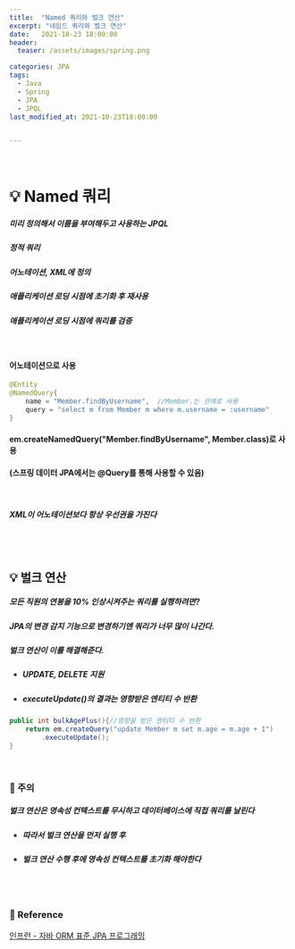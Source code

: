 ```yaml
---
title:  "Named 쿼리와 벌크 연산"
excerpt: "네임드 쿼리와 벌크 연산"
date:   2021-10-23 18:00:00
header:
  teaser: /assets/images/spring.png

categories: JPA
tags:
  - Java
  - Spring
  - JPA
  - JPQL
last_modified_at: 2021-10-23T18:00:00


---
```


<br/>

# 💡 Named 쿼리

##### 미리 정의해서 이름을 부여해두고 사용하는 JPQL

##### 정적 쿼리

##### 어노테이션, XML에 정의

##### 애플리케이션 로딩 시점에 초기화 후 재사용

##### 애플리케이션 로딩 시점에 쿼리를 검증

<br/>

#### 어노테이션으로 사용

```java
@Entity
@NamedQuery{
	name = "Member.findByUsername",  //Member.는 관례로 사용
	query = "select m from Member m where m.username = :username"
}
```

#### em.createNamedQuery("Member.findByUsername", Member.class)로 사용

#### (스프링 데이터 JPA에서는 @Query를 통해 사용할 수 있음)

<br/>

##### XML이 어노테이션보다 항상 우선권을 가진다

<br/>

<br/>

## 💡 벌크 연산

##### 모든 직원의 연봉을 10% 인상시켜주는 쿼리를 실행하려면?

##### JPA의 변경 감지 기능으로 변경하기엔 쿼리가 너무 많이 나간다.

##### 벌크 연산이 이를 해결해준다.

- ##### UPDATE, DELETE 지원

- ##### executeUpdate()의 결과는 영향받은 엔티티 수 반환

```java
public int bulkAgePlus(){//영향을 받은 엔티티 수 반환
	return em.createQuery("update Member m set m.age = m.age + 1")
        .executeUpdate();
}
```

<br/>

### 👿 주의

##### 벌크 연산은 영속성 컨텍스트를 무시하고 데이터베이스에 직접 쿼리를 날린다

- ##### 따라서 벌크 연산을 먼저 실행 후

- ##### 벌크 연산 수행 후에 영속성 컨텍스트를 초기화 해야한다

<br/>

<br/>

### 📔 Reference

[인프런 - 자바 ORM 표준 JPA 프로그래밍](https://www.inflearn.com/course/ORM-JPA-Basic/dashboard)

